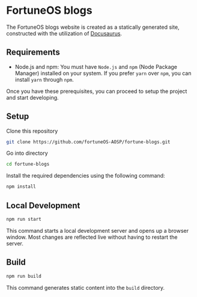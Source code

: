 # FortuneOS blogs

The FortuneOS blogs website is created as a statically generated site, constructed with the utilization of [Docusaurus](https://docusaurus.io).

## Requirements
- Node.js and npm: You must have `Node.js` and  `npm` (Node Package Manager) installed on your system. If you prefer `yarn` over `npm`, you can install `yarn` through `npm`.

Once you have these prerequisites, you can proceed to setup the project and start developing.
## Setup
Clone this repository
```bash
git clone https://github.com/fortuneOS-AOSP/fortune-blogs.git
```
Go into directory
```bash
cd fortune-blogs
```
Install the required dependencies using the following command:
```bash
npm install
```

## Local Development
```bash
npm run start
```

This command starts a local development server and opens up a browser window. Most changes are reflected live without having to restart the server.

## Build
```bash
npm run build
```
This command generates static content into the `build` directory.